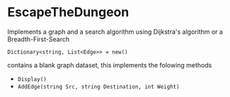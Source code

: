# EscapeTheDungeon

Implements a graph and a search algorithm using Dijkstra's algorithm or a Breadth-First-Search

```
Dictionary<string, List<Edge>> = new()
```

contains a blank graph dataset, this implements the folowing methods
- `Display()`
- `AddEdge(string Src, string Destination, int Weight)`